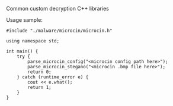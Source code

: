 Common custom decryption C++ libraries

Usage sample:

```
#include "./malware/microcin/microcin.h"

using namespace std;

int main() {
    try {
        parse_microcin_config("<microcin config path here>");
        parse_microcin_stegano("<microcin .bmp file here>");
        return 0;
    } catch (runtime_error e) {
        cout << e.what();
        return 1;
    }
}
```
